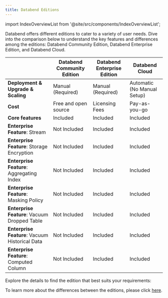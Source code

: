 ```yaml
---
title: Databend Editions
---
```

import IndexOverviewList from '@site/src/components/IndexOverviewList';

Databend offers different editions to cater to a variety of user needs. Dive into the comparison below to understand the key features and differences among the editions: Databend Community Edition, Databend Enterprise Edition, and Databend Cloud.

|                                                | Databend Community Edition                   | Databend Enterprise Edition                 | Databend Cloud                              |
|------------------------------------------------|----------------------------------------------|---------------------------------------------|---------------------------------------------|
| **Deployment & Upgrade & Scaling**             | <span class="text-orange">Manual (Required)</span>  | <span class="text-orange">Manual (Required)</span> | <span class="text-blue">Automatic (No Manual Setup)</span> |
| **Cost**                                       | <span class="text-blue">Free and open source</span> | <span class="text-orange">Licensing Fees</span>    | <span class="text-orange">Pay-as-you-go</span> |
| **Core features**                              | <span class="text-blue"> Included </span>    | <span class="text-blue">  Included  </span> | <span class="text-blue">  Included  </span> |
| **Enterprise Feature**: Stream                 | <span class="text-red"> Not Included </span> | <span class="text-blue">  Included  </span> | <span class="text-blue">  Included  </span> |
| **Enterprise Feature**: Storage Encryption     | <span class="text-red"> Not Included </span> | <span class="text-blue">  Included  </span> | <span class="text-blue">  Included  </span> |
| **Enterprise Feature**: Aggregating Index      | <span class="text-red"> Not Included </span> | <span class="text-blue">  Included  </span> | <span class="text-blue">  Included  </span> |
| **Enterprise Feature**: Masking Policy         | <span class="text-red"> Not Included </span> | <span class="text-blue">  Included  </span> | <span class="text-blue">  Included  </span> |
| **Enterprise Feature**: Vacuum Dropped Table   | <span class="text-red"> Not Included </span> | <span class="text-blue">  Included  </span> | <span class="text-blue">  Included  </span> |
| **Enterprise Feature**: Vacuum Historical Data | <span class="text-red"> Not Included </span> | <span class="text-blue">  Included  </span> | <span class="text-blue">  Included  </span> |
| **Enterprise Feature**: Computed Column        | <span class="text-red"> Not Included </span> | <span class="text-blue">  Included  </span> | <span class="text-blue">  Included  </span> |

Explore the details to find the edition that best suits your requirements:

<IndexOverviewList />

To learn more about the differences between the editions, please click [here](https://www.databend.com/databend-editions-details).